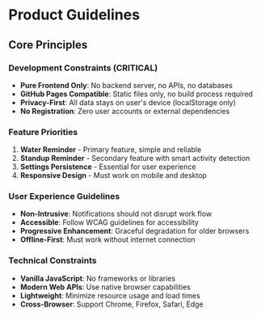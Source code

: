 # Product Guidelines

## Core Principles

### Development Constraints (CRITICAL)
- **Pure Frontend Only**: No backend server, no APIs, no databases
- **GitHub Pages Compatible**: Static files only, no build process required
- **Privacy-First**: All data stays on user's device (localStorage only)
- **No Registration**: Zero user accounts or external dependencies

### Feature Priorities
1. **Water Reminder** - Primary feature, simple and reliable
2. **Standup Reminder** - Secondary feature with smart activity detection
3. **Settings Persistence** - Essential for user experience
4. **Responsive Design** - Must work on mobile and desktop

### User Experience Guidelines
- **Non-Intrusive**: Notifications should not disrupt work flow
- **Accessible**: Follow WCAG guidelines for accessibility
- **Progressive Enhancement**: Graceful degradation for older browsers
- **Offline-First**: Must work without internet connection

### Technical Constraints
- **Vanilla JavaScript**: No frameworks or libraries
- **Modern Web APIs**: Use native browser capabilities
- **Lightweight**: Minimize resource usage and load times
- **Cross-Browser**: Support Chrome, Firefox, Safari, Edge